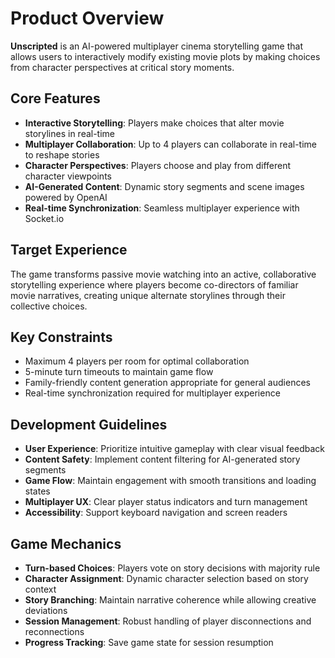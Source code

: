 # Product Overview

**Unscripted** is an AI-powered multiplayer cinema storytelling game that allows users to interactively modify existing movie plots by making choices from character perspectives at critical story moments.

## Core Features

- **Interactive Storytelling**: Players make choices that alter movie storylines in real-time
- **Multiplayer Collaboration**: Up to 4 players can collaborate in real-time to reshape stories
- **Character Perspectives**: Players choose and play from different character viewpoints
- **AI-Generated Content**: Dynamic story segments and scene images powered by OpenAI
- **Real-time Synchronization**: Seamless multiplayer experience with Socket.io

## Target Experience

The game transforms passive movie watching into an active, collaborative storytelling experience where players become co-directors of familiar movie narratives, creating unique alternate storylines through their collective choices.

## Key Constraints

- Maximum 4 players per room for optimal collaboration
- 5-minute turn timeouts to maintain game flow
- Family-friendly content generation appropriate for general audiences
- Real-time synchronization required for multiplayer experience

## Development Guidelines

- **User Experience**: Prioritize intuitive gameplay with clear visual feedback
- **Content Safety**: Implement content filtering for AI-generated story segments
- **Game Flow**: Maintain engagement with smooth transitions and loading states
- **Multiplayer UX**: Clear player status indicators and turn management
- **Accessibility**: Support keyboard navigation and screen readers

## Game Mechanics

- **Turn-based Choices**: Players vote on story decisions with majority rule
- **Character Assignment**: Dynamic character selection based on story context
- **Story Branching**: Maintain narrative coherence while allowing creative deviations
- **Session Management**: Robust handling of player disconnections and reconnections
- **Progress Tracking**: Save game state for session resumption